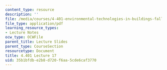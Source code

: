 ```yaml
---
content_type: resource
description: ''
file: /media/courses/4-401-environmental-technologies-in-buildings-fall-2018/35b1bfdbe2b8d720f6aa5cde6caf3770_MIT4_401F18_lec17.pdf
file_type: application/pdf
learning_resource_types:
- Lecture Notes
ocw_type: OCWFile
parent_title: Lecture Slides
parent_type: CourseSection
resourcetype: Document
title: 4.401 Lecture 17
uid: 35b1bfdb-e2b8-d720-f6aa-5cde6caf3770
---
```

